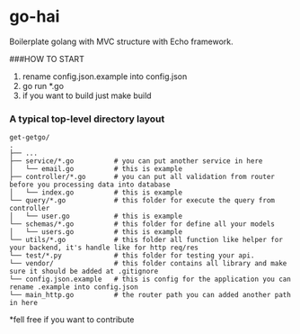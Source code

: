 # go-hai
Boilerplate golang with MVC structure with Echo framework.

###HOW TO START
1. rename config.json.example into config.json
2. go run *.go
3. if you want to build just make build

### A typical top-level directory layout
	get-getgo/
    .
    ├── ...
    ├── service/*.go          # you can put another service in here
    │   └── email.go          # this is example    
    ├── controller/*.go       # you can put all validation from router before you processing data into database
    │   └── index.go          # this is example
    └── query/*.go            # this folder for execute the query from controller
    │   └── user.go           # this is example    
    └── schemas/*.go          # this folder for define all your models
    │   └── users.go          # this is example        
    └── utils/*.go            # this folder all function like helper for your backend, it's handle like for http req/res
    └── test/*.py             # this folder for testing your api.
    └── vendor/               # this folder contains all library and make sure it should be added at .gitignore
    └── config.json.example   # this is config for the application you can rename .example into config.json
    └── main_http.go          # the router path you can added another path in here


*fell free if you want to contribute
